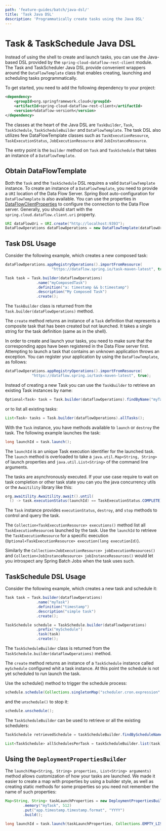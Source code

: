 ```yaml
---
path: 'feature-guides/batch/java-dsl/'
title: 'Task Java DSL'
description: 'Programmatically create tasks using the Java DSL'
---
```


# Task & TaskSchedule Java DSL

Instead of using the shell to create and launch tasks, you can use the Java-based DSL provided by the `spring-cloud-dataflow-rest-client` module.
The Task and TaskScheduler Java DSL provide convenient wrappers around the `DataFlowTemplate` class that enables creating, launching and scheduling tasks programmatically.

To get started, you need to add the following dependency to your project:

```xml
<dependency>
	<groupId>org.springframework.cloud</groupId>
	<artifactId>spring-cloud-dataflow-rest-client</artifactId>
	<version>%dataflow-version%</version>
</dependency>
```

The classes at the heart of the Java DSL are `TaskBuilder`, `Task`, `TaskSchedule`, `TaskScheduleBuilder` and `DataFlowTemplate`.
The task DSL also utilizes few DataFlowTemplate classes such as `TaskExecutionResource`, `TaskExecutionStatus`, `JobExecutionResource` and `JobInstanceResource`.

The entry point is the `builder` method on `Task` and `TaskSchedule` that takes an instance of a `DataFlowTemplate`.

## Obtain DataFlowTemplate

Both the `Task` and the `TaskSchedule` DSL requires a valid `DataFlowTemplate` instance.
To create an instance of a `DataFlowTemplate`, you need to provide a `URI` location of the Data Flow Server.
Spring Boot auto-configuration for `DataFlowTemplate` is also available.
You can use the properties in [DataFlowClientProperties](https://github.com/spring-cloud/spring-cloud-dataflow/blob/master/spring-cloud-dataflow-rest-client/src/main/java/org/springframework/cloud/dataflow/rest/client/config/DataFlowClientProperties.java) to configure the connection to the Data Flow server.
Generally, you should start with the `spring.cloud.dataflow.client.uri` property.

```Java
URI dataFlowUri = URI.create("http://localhost:9393");
DataFlowOperations dataFlowOperations = new DataFlowTemplate(dataFlowUri);
```

## Task DSL Usage

Consider the following example, which creates a new composed task:

```Java
dataFlowOperations.appRegistryOperations().importFromResource(
                     "https://dataflow.spring.io/task-maven-latest", true);

Task task = Task.builder(dataflowOperations)
              .name("myComposedTask")
              .definition("a: timestamp && b:timestamp")
              .description("My Composed Task")
              .create();
```

The `TaskBuilder` class is returned from the `Task.builder(dataFlowOperations)` method.

The `create` method returns an instance of a `Task` definition that represents a composite task that has been created but not launched.
It takes a single string for the task definition (same as in the shell).

<!--NOTE-->

In order to create and launch your tasks, you need to make sure that the corresponding apps have been registered in the Data Flow server first.
Attempting to launch a task that contains an unknown application throws an exception.
You can register your application by using the `DataFlowTemplate`, as follows:

```java
dataFlowOperations.appRegistryOperations().importFromResource(
            "https://dataflow.spring.io/task-maven-latest", true);
```

<!--END_NOTE-->

Instead of creating a new Task you can use the `TaskBuilder` to retrieve an existing Task instances by name:

```Java
Optional<Task> task = Task.builder(dataflowOperations).findByName("myTask");
```

or to list all existing tasks:

```Java
List<Task> tasks = Task.builder(dataflowOperations).allTasks();
```

With the `Task` instance, you have methods available to `launch` or `destroy` the task.
The following example launches the task:

```Java
long launchId = task.launch();

```

The `launchId` is an unique Task execution identifier for the launched task.
The `launch` method is overloaded to take a `java.util.Map<String, String>` of launch properties and `java.util.List<String>` of the command line arguments.

The tasks are asynchronously executed. If your use case require to wait on task completion or other task state you can you the java concurrency utils or the `Awaitility` library like this:

```Java
org.awaitility.Awaitility.await().until(
  () -> task.executionStatus(launchId) == TaskExecutionStatus.COMPLETE);
```

The `Task` instance provides `executionStatus`, `destroy`, and `stop` methods to control and query the task.

The `Collection<TaskExecutionResource> executions()` method list all `TaskExecutionResource`s launched by the task. Use the `launchId` to retrieve the `TaskExecutionResource` for a specific execution (`Optional<TaskExecutionResource> execution(long executionId)`).

Similarly the `Collection<JobExecutionResource> jobExecutionResources()` and `Collection<JobInstanceResource> jobInstanceResources()` would let you introspect any Spring Batch Jobs when the task uses such.

## TaskSchedule DSL Usage

Consider the following example, which creates a new task and schedule it:

```Java
Task task = Task.builder(dataflowOperations)
              .name("myTask")
              .definition("timestamp")
              .description("simple task")
              .create();

TaskSchedule schedule = TaskSchedule.builder(dataFlowOperations)
              .prefix("mySchedule")
              .task(task)
              .create();
```

The `TaskScheduleBuilder` class is returned from the `TaskSchedule.builder(dataFlowOperations)` method.

The `create` method returns an instance of a `TaskSchedule` instance called `mySchedule` configured whit a task instance.
At this point the schedule is not yet scheduled to run launch the task.

Use the schedule() method to trigger the schedule process:

```Java
schedule.schedule(Collections.singletonMap("scheduler.cron.expression", "56 20 ? * *"));
```

and the `unschedule()` to stop it:

```Java
schedule.unschedule();
```

The `TaskScheduleBuilder` can be used to retrieve or all the existing schedulers:

```Java
TaskSchedule retrievedSchedule = taskScheduleBuilder.findByScheduleName(schedule.getScheduleName());

List<TaskSchedule> allSchedulesPerTask = taskScheduleBuilder.list(task);
```

## Using the `DeploymentPropertiesBuilder`

The `launch(Map<String, String> properties, List<String> arguments)` method allows customization of how your tasks are launched.
We made it easier to create a map with properties by using a builder style, as well as creating static methods for some properties so you need not remember the name of such properties:

```java
Map<String, String> taskLaunchProperties = new DeploymentPropertiesBuilder()
		.memory("myTask", 512)
		.put("app.timestamp.timestamp.format", "YYYY")
		.build();

long launchId = task.launch(taskLaunchProperties, Collections.EMPTY_LIST);
```

